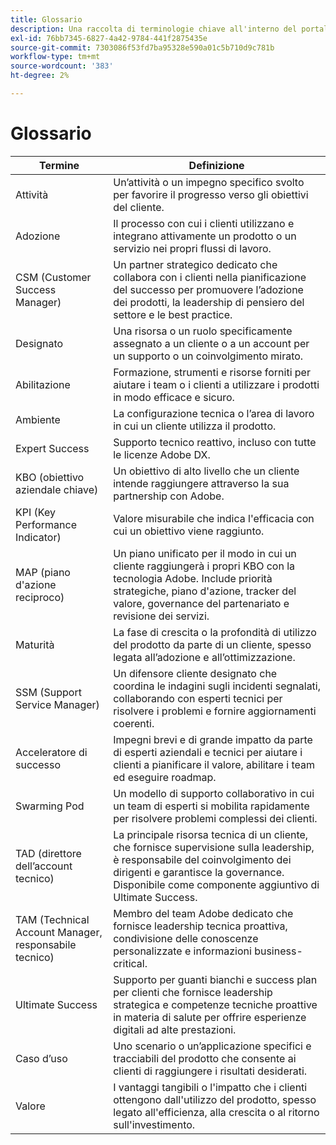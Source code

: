 ```yaml
---
title: Glossario
description: Una raccolta di terminologie chiave all'interno del portale  [!DNL Adobe Success]  e relative definizioni.
exl-id: 76bb7345-6827-4a42-9784-441f2875435e
source-git-commit: 7303086f53fd7ba95328e590a01c5b710d9c781b
workflow-type: tm+mt
source-wordcount: '383'
ht-degree: 2%

---
```


# Glossario

| Termine | Definizione |
|--------------- |------------ |
| Attività | Un’attività o un impegno specifico svolto per favorire il progresso verso gli obiettivi del cliente. |
| Adozione | Il processo con cui i clienti utilizzano e integrano attivamente un prodotto o un servizio nei propri flussi di lavoro. |
| CSM (Customer Success Manager) | Un partner strategico dedicato che collabora con i clienti nella pianificazione del successo per promuovere l’adozione dei prodotti, la leadership di pensiero del settore e le best practice. |
| Designato | Una risorsa o un ruolo specificamente assegnato a un cliente o a un account per un supporto o un coinvolgimento mirato. |
| Abilitazione | Formazione, strumenti e risorse forniti per aiutare i team o i clienti a utilizzare i prodotti in modo efficace e sicuro. |
| Ambiente | La configurazione tecnica o l’area di lavoro in cui un cliente utilizza il prodotto. |
| Expert Success | Supporto tecnico reattivo, incluso con tutte le licenze Adobe DX. |
| KBO (obiettivo aziendale chiave) | Un obiettivo di alto livello che un cliente intende raggiungere attraverso la sua partnership con Adobe. |
| KPI (Key Performance Indicator) | Valore misurabile che indica l&#39;efficacia con cui un obiettivo viene raggiunto. |
| MAP (piano d&#39;azione reciproco) | Un piano unificato per il modo in cui un cliente raggiungerà i propri KBO con la tecnologia Adobe. Include priorità strategiche, piano d&#39;azione, tracker del valore, governance del partenariato e revisione dei servizi. |
| Maturità | La fase di crescita o la profondità di utilizzo del prodotto da parte di un cliente, spesso legata all’adozione e all’ottimizzazione. |
| SSM (Support Service Manager) | Un difensore cliente designato che coordina le indagini sugli incidenti segnalati, collaborando con esperti tecnici per risolvere i problemi e fornire aggiornamenti coerenti. |
| Acceleratore di successo | Impegni brevi e di grande impatto da parte di esperti aziendali e tecnici per aiutare i clienti a pianificare il valore, abilitare i team ed eseguire roadmap. |
| Swarming Pod | Un modello di supporto collaborativo in cui un team di esperti si mobilita rapidamente per risolvere problemi complessi dei clienti. |
| TAD (direttore dell’account tecnico) | La principale risorsa tecnica di un cliente, che fornisce supervisione sulla leadership, è responsabile del coinvolgimento dei dirigenti e garantisce la governance. Disponibile come componente aggiuntivo di Ultimate Success. |
| TAM (Technical Account Manager, responsabile tecnico) | Membro del team Adobe dedicato che fornisce leadership tecnica proattiva, condivisione delle conoscenze personalizzate e informazioni business-critical. |
| Ultimate Success | Supporto per guanti bianchi e success plan per clienti che fornisce leadership strategica e competenze tecniche proattive in materia di salute per offrire esperienze digitali ad alte prestazioni. |
| Caso d’uso | Uno scenario o un’applicazione specifici e tracciabili del prodotto che consente ai clienti di raggiungere i risultati desiderati. |
| Valore | I vantaggi tangibili o l&#39;impatto che i clienti ottengono dall&#39;utilizzo del prodotto, spesso legato all&#39;efficienza, alla crescita o al ritorno sull&#39;investimento. |
